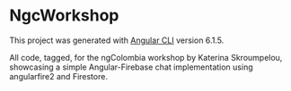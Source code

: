 # NgcWorkshop

This project was generated with [Angular CLI](https://github.com/angular/angular-cli) version 6.1.5.

All code, tagged, for the ngColombia workshop by Katerina Skroumpelou,
showcasing a simple Angular-Firebase chat implementation using angularfire2 and Firestore.
